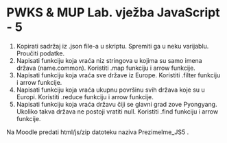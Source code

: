 
# PWKS & MUP Lab. vježba JavaScript - 5

1. Kopirati sadržaj iz .json file-a u skriptu. Spremiti ga u neku varijablu. Proučiti podatke.
2. Napisati funkciju koja vraća niz stringova u kojima su samo imena država (name.common). Koristiti .map funkciju i arrow funkcije.
3. Napisati funkciju koja vraća sve države iz Europe. Koristiti .filter funkciju i arrow funkcije.
4. Napisati funkciju koja vraća ukupnu površinu svih država koje su u Europi. Koristiti .reduce funkciju i arrow funkcije.
5. Napisati funkciju koja vraća državu čiji se glavni grad zove Pyongyang. Ukoliko takva država ne postoji vratiti null. Koristiti .find funkciju i arrow funkcije.  

Na Moodle predati html/js/zip datoteku naziva PrezimeIme_JS5 .